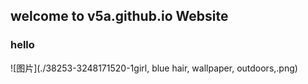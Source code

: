 ## welcome to v5a.github.io Website

### hello

![图片](./38253-3248171520-1girl, blue hair, wallpaper, outdoors,.png)
